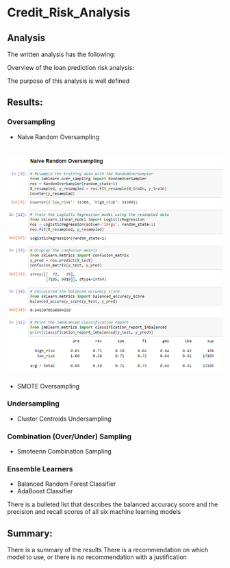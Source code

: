 # Credit_Risk_Analysis
## Analysis
The written analysis has the following:

Overview of the loan prediction risk analysis:

The purpose of this analysis is well defined 
## Results:
### Oversampling
* Naive Random Oversampling
# ![](Images/Naive.PNG)
* SMOTE Oversampling
### Undersampling
* Cluster Centroids Undersampling
### Combination (Over/Under) Sampling
* Smoteenn Combination Sampling
### Ensemble Learners 
* Balanced Random Forest Classifier
* AdaBoost Classifier


There is a bulleted list that describes the balanced accuracy score and the precision and recall scores of all six machine learning models 
## Summary:

There is a summary of the results 
There is a recommendation on which model to use, or there is no recommendation with a justification 
